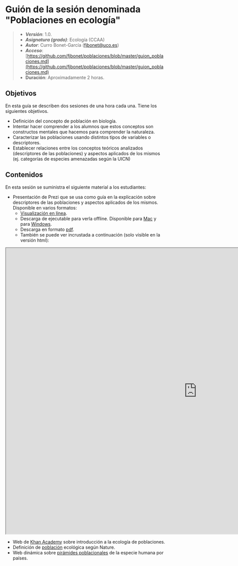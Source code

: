 # Guión de la sesión denominada "Poblaciones en ecología"


> + **_Versión_**: 1.0.
> + **_Asignatura (grado)_**: Ecología (CCAA)
> + **_Autor_**: Curro Bonet-García (fjbonet@uco.es)
> + **_Acceso_**: [https://github.com/fjbonet/poblaciones/blob/master/guion_poblaciones.md](https://github.com/fjbonet/poblaciones/blob/master/guion_poblaciones.md)
> + **Duración**: Aproximadamente 2 horas.



## Objetivos 

En esta guía se describen dos sesiones de una hora cada una. Tiene los siguientes objetivos. 

 + Definición del concepto de población en biología. 
 + Intentar hacer comprender a los alumnos que estos conceptos son constructos mentales que hacemos para comprender la naturaleza.
 + Caracterizar las poblaciones usando distintos tipos de variables o descriptores.
 + Establecer relaciones entre los conceptos teóricos analizados (descriptores de las poblaciones) y aspectos aplicados de los mismos (ej. categorías de especies amenazadas según la UICN)

 ## Contenidos
En esta sesión se suministra el siguiente material a los estudiantes:
+ Presentación de Prezi que se usa como guía en la explicación sobre descriptores de las poblaciones y aspectos aplicados de los mismos. Disponible en varios formatos:
  + [Visualización en línea](https://prezi.com/view/lbL7zBEJyj0vTIcnyECB/).
  + Descarga de ejecutable para verla offline. Disponible para [Mac](https://github.com/fjbonet/poblaciones/raw/master/presentacion/Mac.zip) y para [Windows](https://github.com/fjbonet/poblaciones/raw/master/presentacion/Windows.exe).
  + Descarga en formato [pdf](https://github.com/fjbonet/poblaciones/raw/master/presentacion/presentacion_poblaciones_lowres.pdf).
  + También se puede ver incrustada a continuación (solo visible en la versión html):

<p><iframe src="https://prezi.com/view/lbL7zBEJyj0vTIcnyECB/embed" width="1200" height="900"> </iframe></p>



+ Web de [Khan Academy](https://es.khanacademy.org/science/biology/ecology/population-ecology/a/population-size-density-and-dispersal) sobre introducción a la ecología de poblaciones.
+ Definición de [población](https://www.nature.com/scitable/knowledge/population-ecology-13228167/) ecológica según Nature.
+ Web dinámica sobre [pirámides poblacionales](https://www.populationpyramid.net/) de la especie humana por países.



